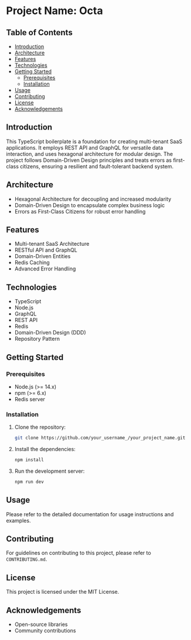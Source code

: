 # Project Name: Octa 

## Table of Contents

- [Introduction](#introduction)
- [Architecture](#architecture)
- [Features](#features)
- [Technologies](#technologies)
- [Getting Started](#getting-started)
  - [Prerequisites](#prerequisites)
  - [Installation](#installation)
- [Usage](#usage)
- [Contributing](#contributing)
- [License](#license)
- [Acknowledgements](#acknowledgements)

## Introduction

This TypeScript boilerplate is a foundation for creating multi-tenant SaaS applications. It employs REST API and GraphQL for versatile data interaction, and uses hexagonal architecture for modular design. The project follows Domain-Driven Design principles and treats errors as first-class citizens, ensuring a resilient and fault-tolerant backend system.

## Architecture

- Hexagonal Architecture for decoupling and increased modularity
- Domain-Driven Design to encapsulate complex business logic
- Errors as First-Class Citizens for robust error handling

## Features

- Multi-tenant SaaS Architecture
- RESTful API and GraphQL
- Domain-Driven Entities
- Redis Caching
- Advanced Error Handling

## Technologies

- TypeScript
- Node.js
- GraphQL
- REST API
- Redis
- Domain-Driven Design (DDD)
- Repository Pattern

## Getting Started

### Prerequisites

- Node.js (>= 14.x)
- npm (>= 6.x)
- Redis server

### Installation

1. Clone the repository:
    ```bash
    git clone https://github.com/your_username_/your_project_name.git
    ```

2. Install the dependencies:
    ```bash
    npm install
    ```

3. Run the development server:
    ```bash
    npm run dev
    ```

## Usage

Please refer to the detailed documentation for usage instructions and examples.

## Contributing

For guidelines on contributing to this project, please refer to `CONTRIBUTING.md`.

## License

This project is licensed under the MIT License.

## Acknowledgements

- Open-source libraries
- Community contributions
